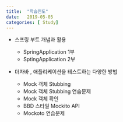 ```yaml
---
title:  "학습진도"
date:   2019-05-05
categories: [ Study]
---
```


* 스프링 부트 개념과 활용
  * SpringApplication 1부
  * SptingApplication 2부
  
* 더자바 , 애플리케이션을 테스트하는 다양한 방법
  *  Mock 객체 Stubbing
  *  Mock 객체 Stubbing 연습문제
  *  Mock 객체 확인
  *  BBD 스타일 Mockito API
  *  Mockoto 연습문제

